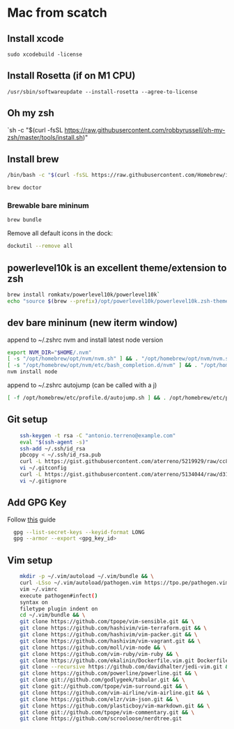 # Mac from scatch

## Install xcode

`sudo xcodebuild -license`

## Install Rosetta (if on M1 CPU)

`/usr/sbin/softwareupdate --install-rosetta --agree-to-license`

## Oh my zsh

`sh -c "$(curl -fsSL https://raw.githubusercontent.com/robbyrussell/oh-my-zsh/master/tools/install.sh)"

## Install brew

```bash
/bin/bash -c "$(curl -fsSL https://raw.githubusercontent.com/Homebrew/install/HEAD/install.sh)"

brew doctor
```

### Brewable bare mininum

```bash
brew bundle
```

Remove all default icons in the dock:

```bash
dockutil --remove all
```

## powerlevel10k is an excellent theme/extension to zsh

```bash
brew install romkatv/powerlevel10k/powerlevel10k`
echo "source $(brew --prefix)/opt/powerlevel10k/powerlevel10k.zsh-theme" >>~/.zshrc`
```

## dev bare mininum (new iterm window)

append to ~/.zshrc nvm and install latest node version

```bash
export NVM_DIR="$HOME/.nvm"
[ -s "/opt/homebrew/opt/nvm/nvm.sh" ] && . "/opt/homebrew/opt/nvm/nvm.sh"  # This loads nvm
[ -s "/opt/homebrew/opt/nvm/etc/bash_completion.d/nvm" ] && . "/opt/homebrew/opt/nvm/etc/bash_completion.d/nvm"  # This loads nvm bash_completionsource ~/.zshrc
nvm install node
```
append to ~/.zshrc autojump (can be called with a j) 
  ```bash
  [ -f /opt/homebrew/etc/profile.d/autojump.sh ] && . /opt/homebrew/etc/profile.d/autojump.sh
  ```

## Git setup

```bash
    ssh-keygen -t rsa -C "antonio.terreno@example.com"
    eval "$(ssh-agent -s)"
    ssh-add ~/.ssh/id_rsa
    pbcopy < ~/.ssh/id_rsa.pub
    curl -L https://gist.githubusercontent.com/aterreno/5219929/raw/cc8fcbf5a6a496de381c7124d0e21cc241f87843/.gitconfig > ~/.gitconfig
    vi ~/.gitconfig
    curl -L https://gist.githubusercontent.com/aterreno/5134044/raw/d31e8ca14eb895e77a85652da3869dc29af38f8a/.gitignore > ~/.gitignore
    vi ~/.gitignore
```

## Add GPG Key 

Follow [this](https://docs.github.com/en/github/authenticating-to-github/generating-a-new-gpg-key) guide

```bash
  gpg --list-secret-keys --keyid-format LONG
  gpg --armor --export <gpg_key_id>  
```

## Vim setup

```bash
    mkdir -p ~/.vim/autoload ~/.vim/bundle && \
    curl -LSso ~/.vim/autoload/pathogen.vim https://tpo.pe/pathogen.vim
    vim ~/.vimrc
    execute pathogen#infect()
    syntax on
    filetype plugin indent on
    cd ~/.vim/bundle && \
    git clone https://github.com/tpope/vim-sensible.git && \
    git clone https://github.com/hashivim/vim-terraform.git && \
    git clone https://github.com/hashivim/vim-packer.git && \
    git clone https://github.com/hashivim/vim-vagrant.git && \
    git clone https://github.com/moll/vim-node && \
    git clone https://github.com/vim-ruby/vim-ruby && \
    git clone https://github.com/ekalinin/Dockerfile.vim.git Dockerfile && \
    git clone --recursive https://github.com/davidhalter/jedi-vim.git && \
    git clone https://github.com/powerline/powerline.git && \
    git clone git://github.com/godlygeek/tabular.git && \
    git clone git://github.com/tpope/vim-surround.git && \
    git clone https://github.com/vim-airline/vim-airline.git && \
    git clone https://github.com/elzr/vim-json.git && \
    git clone https://github.com/plasticboy/vim-markdown.git && \
    git clone git://github.com/tpope/vim-commentary.git && \
    git clone https://github.com/scrooloose/nerdtree.git
```
